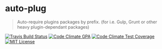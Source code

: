 auto-plug
=========

  > Auto-require plugins packages by prefix. (for i.e. Gulp, Grunt or other
  > heavy plugin-dependant packages)

[![Travis Build Status](https://img.shields.io/travis/simbo/auto-plug/master.svg?style=flat-square)](https://travis-ci.org/simbo/auto-plug)
[![Code Climate GPA](https://img.shields.io/codeclimate/github/simbo/auto-plug.svg?style=flat-square)](https://codeclimate.com/github/simbo/auto-plug)
[![Code Climate Test Coverage](https://img.shields.io/codeclimate/coverage/github/simbo/auto-plug.svg?style=flat-square)](https://codeclimate.com/github/simbo/auto-plug)
[![MIT License](http://img.shields.io/:license-mit-blue.svg?style=flat-square)](http://simbo.mit-license.org)
